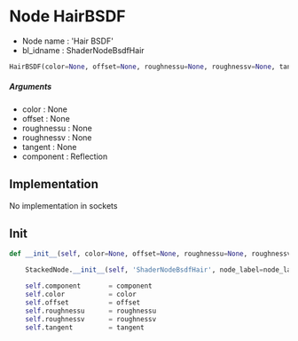 # Node HairBSDF

- Node name : 'Hair BSDF'
- bl_idname : ShaderNodeBsdfHair


``` python
HairBSDF(color=None, offset=None, roughnessu=None, roughnessv=None, tangent=None, component='Reflection', node_label=None, node_color=None)
```
##### Arguments

- color : None
- offset : None
- roughnessu : None
- roughnessv : None
- tangent : None
- component : Reflection

## Implementation

No implementation in sockets

## Init

``` python
def __init__(self, color=None, offset=None, roughnessu=None, roughnessv=None, tangent=None, component='Reflection', node_label=None, node_color=None):

    StackedNode.__init__(self, 'ShaderNodeBsdfHair', node_label=node_label, node_color=node_color)

    self.component       = component
    self.color           = color
    self.offset          = offset
    self.roughnessu      = roughnessu
    self.roughnessv      = roughnessv
    self.tangent         = tangent
```
